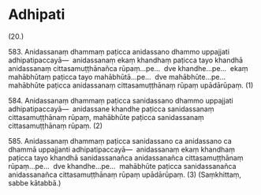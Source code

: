 # Adhipati

(20.)

583\. Anidassanaṃ dhammaṃ paṭicca anidassano dhammo uppajjati adhipatipaccayā—  anidassanaṃ ekaṃ khandhaṃ paṭicca tayo khandhā anidassanaṃ cittasamuṭṭhānañca rūpaṃ…pe…  dve khandhe…pe…  ekaṃ mahābhūtaṃ paṭicca tayo mahābhūtā…pe…  dve mahābhūte…pe…  mahābhūte paṭicca anidassanaṃ cittasamuṭṭhānaṃ rūpaṃ upādārūpaṃ. (1)

584\. Anidassanaṃ dhammaṃ paṭicca sanidassano dhammo uppajjati adhipatipaccayā—  anidassane khandhe paṭicca sanidassanaṃ cittasamuṭṭhānaṃ rūpaṃ, mahābhūte paṭicca sanidassanaṃ cittasamuṭṭhānaṃ rūpaṃ. (2)

585\. Anidassanaṃ dhammaṃ paṭicca sanidassano ca anidassano ca dhammā uppajjanti adhipatipaccayā—  anidassanaṃ ekaṃ khandhaṃ paṭicca tayo khandhā sanidassanañca anidassanañca cittasamuṭṭhānaṃ rūpaṃ…pe…  dve khandhe…pe…  mahābhūte paṭicca sanidassanañca anidassanañca cittasamuṭṭhānaṃ rūpaṃ upādārūpaṃ. (3) (Saṃkhittaṃ, sabbe kātabbā.)
